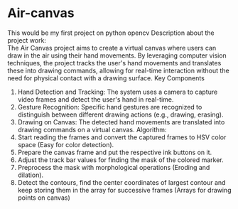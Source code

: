 # Air-canvas
This would be my first project on python opencv
Description about the project work:  
The Air Canvas project aims to create a virtual canvas where users can draw in the air using 
their hand movements. By leveraging computer vision techniques, the project tracks the user's 
hand movements and translates these into drawing commands, allowing for real-time 
interaction without the need for physical contact with a drawing surface. 
Key Components 
1. Hand Detection and Tracking: The system uses a camera to capture video frames and 
detect the user's hand in real-time. 
2. Gesture Recognition: Specific hand gestures are recognized to distinguish between 
different drawing actions (e.g., drawing, erasing). 
3. Drawing on Canvas: The detected hand movements are translated into drawing 
commands on a virtual canvas. 
Algorithm:  
1. Start reading the frames and convert the captured frames to HSV color space (Easy for 
color detection).  
2. Prepare the canvas frame and put the respective ink buttons on it.  
3. Adjust the track bar values for finding the mask of the colored marker.  
4. Preprocess the mask with morphological operations (Eroding and dilation).  
5. Detect the contours, find the center coordinates of largest contour and keep storing them 
in the array for successive frames (Arrays for drawing points on canvas)
